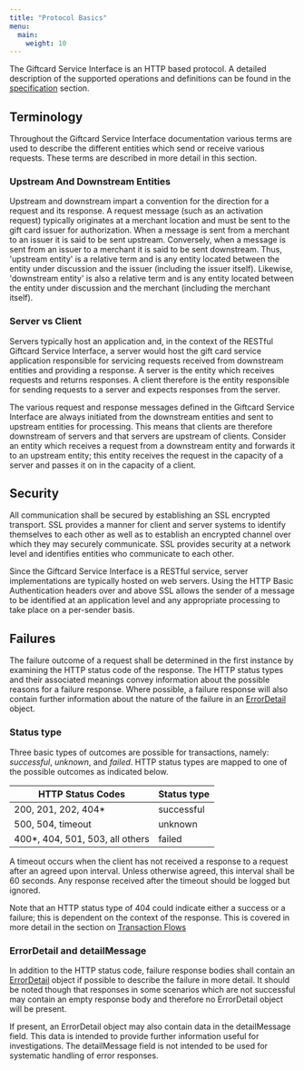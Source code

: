```yaml
---
title: "Protocol Basics"
menu:
  main:
    weight: 10
---
```


The Giftcard Service Interface is an HTTP based protocol. A detailed description of the supported operations and definitions can be found in the [specification](/specification/introduction) section.

## Terminology

Throughout the Giftcard Service Interface documentation various terms are used to describe the different entities which send or receive various requests. These terms are described in more detail in this section.

### Upstream And Downstream Entities

Upstream and downstream impart a convention for the direction for a request and its response. A request message (such as an activation request) typically originates at a merchant location and must be sent to the gift card issuer for authorization. When a message is sent from a merchant to an issuer it is said to be sent upstream. Conversely, when a message is sent from an issuer to a merchant it is said to be sent downstream. Thus, 'upstream entity' is a relative term and is any entity located between the entity under discussion and the issuer (including the issuer itself). Likewise, 'downstream entity' is also a relative term and is any entity located between the entity under discussion and the merchant (including the merchant itself).

### Server vs Client

Servers typically host an application and, in the context of the RESTful Giftcard Service Interface, a server would host the gift card service application responsible for servicing requests received from downstream entities and providing a response. A server is the entity which receives requests and returns responses. A client therefore is the entity responsible for sending requests to a server and expects responses from the server.

The various request and response messages defined in the Giftcard Service Interface are always initiated from the downstream entities and sent to upstream entities for processing. This means that clients are therefore downstream of servers and that servers are upstream of clients. Consider an entity which receives a request from a downstream entity and forwards it to an upstream entity; this entity receives the request in the capacity of a server and passes it on in the capacity of a client.

## Security

All communication shall be secured by establishing an SSL encrypted transport. SSL provides a manner for client and server systems to identify themselves to each other as well as to establish an encrypted channel over which they may securely communicate. SSL provides security at a network level and identifies entities who communicate to each other.

Since the Giftcard Service Interface is a RESTful service, server implementations are typically hosted on web servers. Using the HTTP Basic Authentication headers over and above SSL allows the sender of a message to be identified at an application level and any appropriate processing to take place on a per-sender basis.


## Failures

The failure outcome of a request shall be determined in the first instance by examining the HTTP status code of the response. The HTTP status types and their associated meanings convey information about the possible reasons for a failure response. Where possible, a failure response will also contain further information about the nature of the failure in an [ErrorDetail](specification/definitions/#errordetail) object.

### Status type

Three basic types of outcomes are possible for transactions, namely: _successful_, _unknown_, and _failed_. HTTP status types are mapped to one of the possible outcomes as indicated below.

HTTP Status Codes               | Status type
--------------------------------|---------------------------------------------------------------------------------------------
200, 201, 202, 404*             | successful
500, 504, timeout               | unknown
400*, 404, 501, 503, all others | failed

A timeout occurs when the client has not received a response to a request after an agreed upon interval. Unless otherwise agreed, this interval shall be 60 seconds. Any response received after the timeout should be logged but ignored.

Note that an HTTP status type of 404 could indicate either a success or a failure; this is dependent on the context of the response. This is covered in more detail in the section on [Transaction Flows](/transaction-flows/)

### ErrorDetail and detailMessage

In addition to the HTTP status code, failure response bodies shall contain an [ErrorDetail](/specification/definitions/#errordetail) object if possible to describe the failure in more detail. It should be noted though that responses in some scenarios which are not successful may contain an empty response body and therefore no ErrorDetail object will be present.

If present, an ErrorDetail object may also contain data in the detailMessage field. This data is intended to provide further information useful for investigations. The detailMessage field is not intended to be used for systematic handling of error responses.
